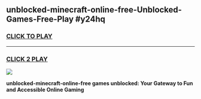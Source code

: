 
## unblocked-minecraft-online-free-Unblocked-Games-Free-Play #y24hq
<h3>
<a href="https://us.freeplayer.one?title=unblocked-minecraft-online-free&ref=9M">CLICK TO PLAY</a></h3>
<hr>

<h3>
<a href="https://us.freeplayer.one?title=unblocked-minecraft-online-free&ref=9M">CLICK 2 PLAY</a>
  
</h3>

<a href="https://us.freeplayer.one?title=unblocked-minecraft-online-free&ref=9M"><img src="https://clearcache.store/games.png"></a>


**unblocked-minecraft-online-free games unblocked: Your Gateway to Fun and Accessible Online Gaming**
